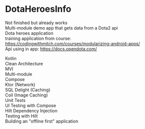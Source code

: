 # DotaHeroesInfo
Not finished but already works<br>
Multi-module demo app that gets data from a Dota2 api<br>
Dota heroes application<br>
training application from course:<br>
https://codingwithmitch.com/courses/modularizing-android-apps/
<br>
Api using in app: https://docs.opendota.com/<br>

Kotlin<br>
Clean Architecture<br>
MVI<br>
Multi-module<br>
Compose<br>
Ktor (Network)<br>
SQL Delight (Caching)<br>
Coil (Image Caching)<br>
Unit Tests<br>
UI Testing with Compose<br>
Hilt Dependency Injection<br>
Testing with Hilt<br>
Building an "offline first" application<br>
